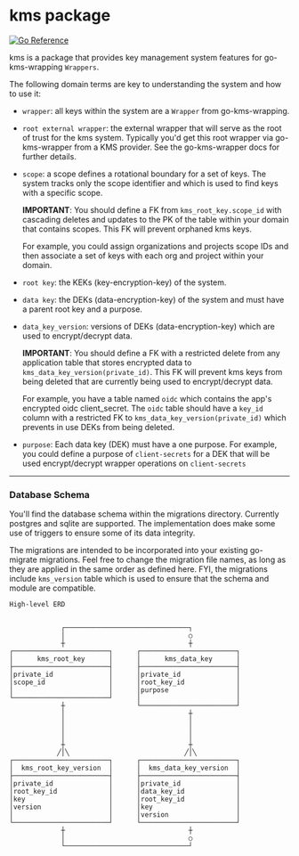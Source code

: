 # kms package 

[![Go Reference](https://pkg.go.dev/badge/github.com/hashicorp/go-kms-wrapping/extras/kms/kms.svg)](https://pkg.go.dev/github.com/hashicorp/go-kms-wrapping/extras/kms)

kms is a package that provides key management system features for
go-kms-wrapping `Wrappers`. 

The following domain terms are key to understanding the system and how to use
it:

- `wrapper`: all keys within the system are a `Wrapper` from go-kms-wrapping.

- `root external wrapper`: the external wrapper that will serve as the root of
  trust for the kms system.  Typically you'd get this root wrapper via
  go-kms-wrapper from a KMS provider.  See the go-kms-wrapper docs for further
  details. 
  
- `scope`: a scope defines a rotational boundary for a set of keys.  The system
  tracks only the scope identifier and which is used to find keys with a
  specific scope.  
  
  **IMPORTANT**: You should define a FK from `kms_root_key.scope_id` with
  cascading deletes and updates to the PK of the table within your domain that
  contains scopes.  This FK will prevent orphaned kms keys.
  
  For example, you could assign organizations and projects
  scope IDs and then associate a set of keys with each org and project within
  your domain. 

- `root key`:  the KEKs (key-encryption-key) of the system.  

- `data key`:  the DEKs (data-encryption-key) of the system and must have a
  parent root key and a purpose.  

- `data_key_version`: versions of DEKs (data-encryption-key) which are used to
  encrypt/decrypt data.  

  **IMPORTANT**: You should define a FK with a restricted delete from any
  application table that stores encrypted data to 
  `kms_data_key_version(private_id)`.  This FK will prevent kms keys from being
  deleted that are currently being used to encrypt/decrypt data.
  
  For example, you have a table named `oidc` which contains the app's encrypted
  oidc client_secret. The `oidc` table should have a `key_id` column with a
  restricted FK to `kms_data_key_version(private_id)` which prevents in use DEKs
  from being deleted. 

- `purpose`:  Each data key (DEK) must have a one purpose.  For
  example, you could define a purpose of `client-secrets` for a DEK that will be
  used encrypt/decrypt wrapper operations on `client-secrets`
  

<hr>

### Database Schema

You'll find the database schema within the migrations directory.
Currently postgres and sqlite are supported.  The implementation does make some
use of triggers to ensure some of its data integrity. 

The migrations are intended to be incorporated into your existing go-migrate
migrations.  Feel free to change the migration file names, as long as they are
applied in the same order as defined here.  FYI, the migrations include
`kms_version` table which is used to ensure that the schema and module are
compatible. 

```
High-level ERD                                          
                                                          
                                                          
             ┌───────────────────────────────┐            
             │                               ○            
             ┼                               ┼            
┌────────────────────────┐      ┌────────────────────────┐
│      kms_root_key      │      │      kms_data_key      │
├────────────────────────┤      ├────────────────────────┤
│private_id              │      │private_id              │
│scope_id                │      │root_key_id             │
│                        │      │purpose                 │
└────────────────────────┘      │                        │
             ┼                  └────────────────────────┘
             │                               ┼            
             │                               │            
             │                               │            
             │                               │            
             ┼                               ┼            
            ╱│╲                             ╱│╲           
┌────────────────────────┐      ┌────────────────────────┐
│  kms_root_key_version  │      │  kms_data_key_version  │
├────────────────────────┤      ├────────────────────────┤
│private_id              │      │private_id              │
│root_key_id             │      │data_key_id             │
│key                     │      │root_key_id             │
│version                 │      │key                     │
│                        │      │version                 │
└────────────────────────┘      └────────────────────────┘
             ┼                               ┼            
             │                               ○            
             └───────────────────────────────┘               
          
```